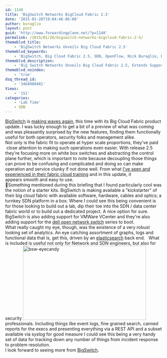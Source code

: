 ```yaml
---
id: 1148
title: 'BigSwitch Networks BigCloud Fabric 2.5'
date: '2015-01-28T19:04:46-06:00'
author: buraglio
layout: post
guid: 'http://www.forwardingplane.net/?p=1148'
permalink: /2015/01/28/bigswitch-networks-bigcloud-fabric-2-5/
themeblvd_title:
    - 'BigSwitch Networks Unveils Big Cloud Fabric 2.5'
themeblvd_keywords:
    - 'BigSwitch, Big Cloud Fabric 2.5, SDN, OpenFlow, Nick Buraglio, Dell, Whitebox, VMWare, VCenter, Virtualization, Storage, Open Network Switches, fabric, analytics'
themeblvd_description:
    - 'Big Switch Networks Unveils Big Cloud Fabric 2.5, Extends Support for VMware and Dell Open Networking Switches, Integrated Fabric Analytics.'
themeblvd_noindex:
    - 'true'
dsq_thread_id:
    - '3464989481'
Views:
    - '151'
categories:
    - 'Lab Time'
    - SDN
---
```


<div><a href="http://www.bigswitch.com" target="_blank" rel="noopener noreferrer">BigSwitch</a> is <a href="http://www.bigswitch.com/press-releases/2015/01/28/big-switch-networks-unveils-big-cloud-fabric-2_5?mkt_tok=3RkMMJWWfF9wsRonvqTIZKXonjHpfsX56eQrUKS2lMI%2F0ER3fOvrPUfGjI4ASMtrI%2BSLDwEYGJlv6SgFQ7fBMbd4yLgIXRA%3D" target="_blank" rel="noopener noreferrer">making waves again</a>, this time with its Big Cloud Fabric product update. I was lucky enough to get a bit of a preview of what was coming and was pleasantly surprised by the new features, finding them functionally useful for both operators, security folks and management alike.</div>
<div>Not only is the fabric fit to operate at hyper scale proportions, they've paid  close attention to making such operations even easier. With release 2.5 they're focusing more on white box switches and abstracting the control plane further, which is important to note because decoupling those things can prove to be confusing and complicated and doing so can make operation and service clunky if not done well. From what <a title="BigSwitch Labs for SDN learning: a sneak peek!" href="http://www.forwardingplane.net/2014/09/bigswitch-labs-for-sdn-learning-a-sneak-peek/" target="_blank" rel="noopener noreferrer">I've seen and experienced in their fabric cloud training</a> and in this update, it appears smooth and easy to use.</div>
<div>Something mentioned during this briefing that I found particularly cool was the notion of a starter kits. BigSwitch is making available a "kickstarter" of their big cloud fabric with available software, hardware, cables and optics; a turnkey SDN platform in a box. Where I could see this being convenient is for those looking to build out a lab, dip their toe into the SDN / data center fabric world or to build out a dedicated project. A nice option for sure.</div>
<div>BigSwitch is also adding support for VMWare VCenter and they're also adding support for the <a href="http://www.dell.com/us/business/p/open-networking-switches/pd" target="_blank" rel="noopener noreferrer">dell open network switch</a> series to boot.</div>
<div></div>
<div>What really caught my eye, though, was the existence of a very robust looking set of analytics. An eye catching assortment of graphs, logs and functional data that is, get this, driven by an <a href="http://www.elasticsearch.com" target="_blank" rel="noopener noreferrer">elasticsearch</a> back end.   What is included is useful not only for Network and SDN engineers, but also for security
<a href="http://www.forwardingplane.net/wp-content/uploads/2015/01/bsw-eyecandy.png"><img class="alignright wp-image-1159 size-full" src="http://www.forwardingplane.net/wp-content/uploads/2015/01/bsw-eyecandy.png" alt="bsw-eyecandy" width="396" height="238" /></a>professionals. Including things like event logs, fine grained search, canned reports for the execs and presenting everything via a REST API and a subset available via syslog for good measure I could see this being a very handy set of data for tracking down any number of things from incident response to problem resolution.</div>
<div></div>
<div>I look forward to seeing more from <a href="http://www.bigswitch.com" target="_blank" rel="noopener noreferrer">BigSwitch</a>.</div>
<div></div>